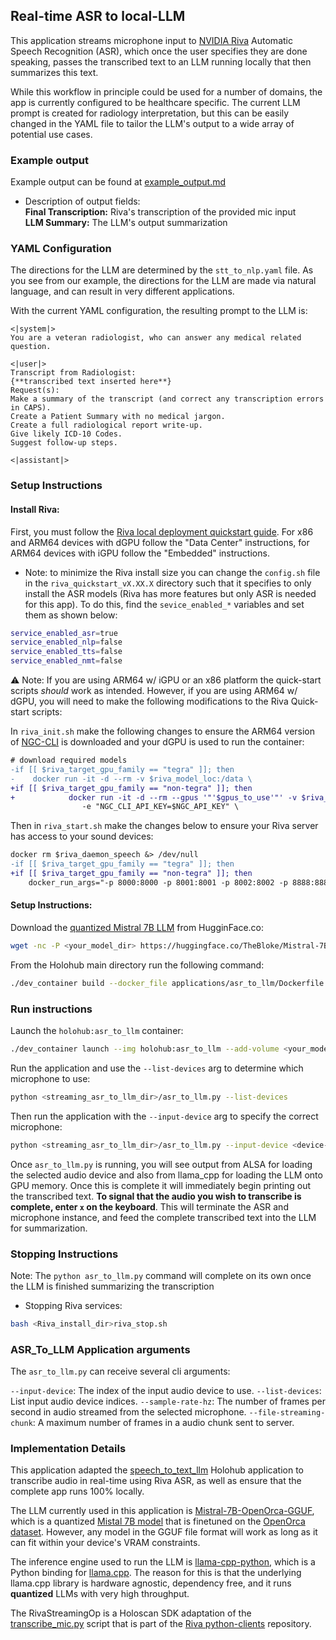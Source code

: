 ## Real-time ASR to local-LLM

This application streams microphone input to [NVIDIA Riva](https://www.nvidia.com/en-us/ai-data-science/products/riva/) Automatic Speech Recognition (ASR), which once the user specifies they are done speaking, passes the transcribed text to an LLM running locally that then summarizes this text.

While this workflow in principle could be used for a number of domains, the app is currently configured to be healthcare specific. The current LLM prompt is created for radiology interpretation, but this can be easily changed in the YAML file to tailor the LLM's output to a wide array of potential use cases.

### Example output
Example output can be found at [example_output.md](./example_output.md)  
* Description of output fields:  
**Final Transcription:** Riva's transcription of the provided mic input  
**LLM Summary:** The LLM's output summarization


### YAML Configuration

The directions for the LLM are determined by the `stt_to_nlp.yaml` file. As you see from our example, the directions for the LLM are made via natural language, and can result in very different applications.

With the current YAML configuration, the resulting prompt to the LLM is:

```
<|system|>
You are a veteran radiologist, who can answer any medical related question.

<|user|>
Transcript from Radiologist:
{**transcribed text inserted here**}
Request(s):
Make a summary of the transcript (and correct any transcription errors in CAPS).
Create a Patient Summary with no medical jargon.
Create a full radiological report write-up.
Give likely ICD-10 Codes.
Suggest follow-up steps.

<|assistant|>
```

### Setup Instructions

#### Install Riva:
First, you must follow the [Riva local deployment quickstart guide](https://docs.nvidia.com/deeplearning/riva/user-guide/docs/quick-start-guide.html#local-deployment-using-quick-start-scripts). For x86 and ARM64 devices with dGPU follow the "Data Center" instructions, for ARM64 devices with iGPU follow the "Embedded" instructions.

* Note: to minimize the Riva install size you can change the `config.sh` file in the `riva_quickstart_vX.XX.X` directory such that it specifies to only install the ASR models (Riva has more features but only ASR is needed for this app). To do this, find the `sevice_enabled_*` variables and set them as shown below:
```bash
service_enabled_asr=true
service_enabled_nlp=false
service_enabled_tts=false
service_enabled_nmt=false
```

 ⚠️ Note: If you are using ARM64 w/ iGPU or an x86 platform the quick-start scripts *should* work as intended. However, if you are using ARM64 w/ dGPU, you will need to make the following modifications to the Riva Quick-start scripts:

In `riva_init.sh` make the following changes to ensure the ARM64 version of [NGC-CLI](https://docs.ngc.nvidia.com/cli/index.html) is downloaded and your dGPU is used to run the container:
```diff
# download required models
-if [[ $riva_target_gpu_family == "tegra" ]]; then
-    docker run -it -d --rm -v $riva_model_loc:/data \
+if [[ $riva_target_gpu_family == "non-tegra" ]]; then
+            docker run -it -d --rm --gpus '"'$gpus_to_use'"' -v $riva_model_loc:/data \
                -e "NGC_CLI_API_KEY=$NGC_API_KEY" \
```
Then in `riva_start.sh` make the changes below to ensure your Riva server has access to your sound devices:
```diff
docker rm $riva_daemon_speech &> /dev/null
-if [[ $riva_target_gpu_family == "tegra" ]]; then
+if [[ $riva_target_gpu_family == "non-tegra" ]]; then
    docker_run_args="-p 8000:8000 -p 8001:8001 -p 8002:8002 -p 8888:8888 --device /dev/bus/usb --device /dev/snd"
```


#### Setup Instructions:
Download the [quantized Mistral 7B LLM](https://huggingface.co/TheBloke/Mistral-7B-OpenOrca-GGUF) from HugginFace.co:
```bash
wget -nc -P <your_model_dir> https://huggingface.co/TheBloke/Mistral-7B-OpenOrca-GGUF/resolve/main/mistral-7b-openorca.Q8_0.gguf
```

From the Holohub main directory run the following command:
```bash
./dev_container build --docker_file applications/asr_to_llm/Dockerfile --img holohub:asr_to_llm
```

### Run instructions

Launch the `holohub:asr_to_llm` container:
```bash
./dev_container launch --img holohub:asr_to_llm --add-volume <your_model_dir>
```
Run the application and use the `--list-devices` arg to determine which microphone to use:
```bash
python <streaming_asr_to_llm_dir>/asr_to_llm.py --list-devices
```
Then run the application with the `--input-device` arg to specify the correct microphone:
```bash
python <streaming_asr_to_llm_dir>/asr_to_llm.py --input-device <device-index>
```

Once `asr_to_llm.py` is running, you will see output from ALSA for loading the selected audio device and also from llama_cpp for loading the LLM onto GPU memory. Once this is complete it will immediately begin printing out the transcribed text. **To signal that the audio you wish to transcribe is complete, enter `x` on the keyboard**. This will terminate the ASR and microphone instance, and feed the complete transcribed text into the LLM for summarization.

### Stopping Instructions
Note: The `python asr_to_llm.py` command will complete on its own once the LLM is finished summarizing the transcription
* Stopping Riva services:
```bash
bash <Riva_install_dir>riva_stop.sh
```

### ASR_To_LLM Application arguments
The `asr_to_llm.py` can receive several cli arguments:

`--input-device`: The index of the input audio device to use.
`--list-devices`: List input audio device indices.
`--sample-rate-hz`: The number of frames per second in audio streamed from the selected microphone.
`--file-streaming-chunk`: A maximum number of frames in a audio chunk sent to server.

### Implementation Details
This application adapted the [speech_to_text_llm](../speech_to_text_llm/) Holohub application to transcribe audio in real-time using Riva ASR, as well as ensure that the complete app runs 100% locally.

The LLM currently used in this application is [Mistral-7B-OpenOrca-GGUF](https://huggingface.co/TheBloke/Mistral-7B-OpenOrca-GGUF), which is a quantized [Mistal 7B model](https://mistral.ai/news/announcing-mistral-7b/) that is finetuned on the [OpenOrca dataset](https://huggingface.co/datasets/Open-Orca/OpenOrca). However, any model in the GGUF file format will work as long as it can fit within your device's VRAM constraints.

The inference engine used to run the LLM is [llama-cpp-python](https://github.com/abetlen/llama-cpp-python), which is a Python binding for [llama.cpp](https://github.com/ggerganov/llama.cpp). The reason for this is that the underlying llama.cpp library is hardware agnostic, dependency free, and it runs **quantized** LLMs with very high throughput.

The RivaStreamingOp is a Holoscan SDK adaptation of the [transcribe_mic.py](https://github.com/nvidia-riva/python-clients/blob/main/scripts/asr/transcribe_mic.py) script that is part of the [Riva python-clients](https://github.com/nvidia-riva/python-clients/tree/main) repository.
